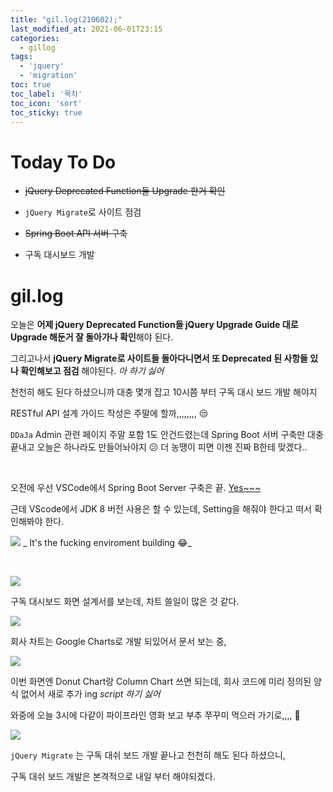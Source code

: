 ```yaml
---
title: "gil.log(210602);"
last_modified_at: 2021-06-01T23:15
categories: 
  - gillog
tags: 
  - 'jquery' 
  - 'migration'
toc: true
toc_label: '목차'
toc_icon: 'sort'
toc_sticky: true
---
```

# Today To Do

- ~~jQuery Deprecated Function들 Upgrade 한거 확인~~

- `jQuery Migrate`로 사이트 점검

- ~~Spring Boot API 서버 구축~~

- 구독 대시보드 개발

# gil.log

오늘은 **어제 jQuery Deprecated Function들 jQuery Upgrade Guide 대로 Upgrade 해둔거 잘 돌아가나  확인**해야 된다.

그리고나서 **jQuery Migrate로 사이트들 돌아다니면서 또 Deprecated 된 사항들 있나 확인해보고 점검** 해야된다.
_아 하기 싫어_

천천히 해도 된다 하셨으니까 대충 몇개 잡고 10시쯤 부터 구독 대시 보드 개발 해야지

RESTful API 설계 가이드 작성은 주말에 할까,,,,,,,, 😒

`DDaJa` Admin 관련 페이지 주말 포함 1도 안건드렸는데 Spring Boot 서버 구축만 대충 끝내고 오늘은 하나라도 만들어놔야지 😕 더 농땡이 피면 이젠 진짜 B한테 맞겠다..

<br>

오전에 우선 VSCode에서 Spring Boot Server 구축은 끝. [Yes~~~](https://velog.io/@gillog/DDaJa-VSCode%EC%97%90%EC%84%9C-Spring-Boot-API-Server-%EC%83%9D%EC%84%B1%ED%95%98%EA%B8%B0)

근데 VScode에서 JDK 8 버전 사용은 할 수 있는데, Setting을 해줘야 한다고 떠서 확인해봐야 한다.


![](https://images.velog.io/images/gillog/post/249d93df-dda2-4753-85d8-cb9729f41c72/image.png)
_ It's the fucking enviroment building 😂_



<br>

![](https://images.velog.io/images/gillog/post/8acb4d48-63e5-4554-b0d4-43328f69e28b/image.png)

구독 대시보드 화면 설계서를 보는데, 차트 쓸일이 많은 것 같다.


![](https://images.velog.io/images/gillog/post/11b82935-5748-4898-9ef3-b4aa1661359e/image.png)

회사 차트는 Google Charts로 개발 되있어서 문서 보는 중, 

![](https://images.velog.io/images/gillog/post/eaf0f400-0491-432e-b36c-5a53f3775600/image.png)

이번 화면엔 Donut Chart랑 Column Chart 쓰면 되는데, 회사 코드에 미리 정의된 양식 없어서 새로 추가 ing
_script 하기 싫어_


와중에 오늘 3시에 다같이 파이프라인 영화 보고 부추 쭈꾸미 먹으러 가기로,,,, 🤤

![](https://images.velog.io/images/gillog/post/c8a90aa8-952c-4b3d-ab2d-eea3713a2304/image.png)

`jQuery Migrate` 는 구독 대쉬 보드 개발 끝나고 천천히 해도 된다 하셨으니,
 
 
구독 대쉬 보드 개발은 본격적으로 내일 부터 해야되겠다.